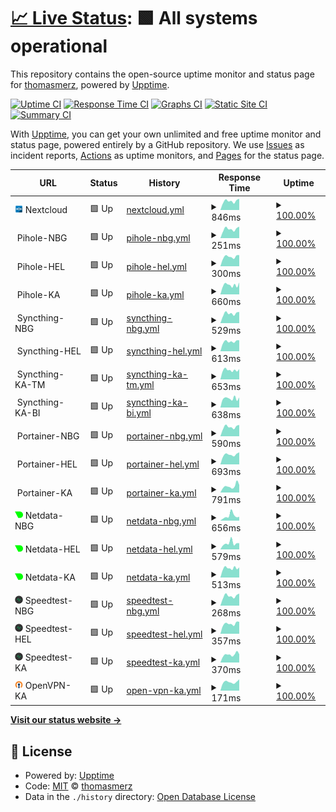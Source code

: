 # [📈 Live Status](https://thomasmerz.github.io/upptime): <!--live status--> **🟩 All systems operational**

This repository contains the open-source uptime monitor and status page for [thomasmerz](https://thomasmerz.github.io/upptime), powered by [Upptime](https://github.com/upptime/upptime).

[![Uptime CI](https://github.com/thomasmerz/upptime/workflows/Uptime%20CI/badge.svg)](https://github.com/thomasmerz/upptime/actions?query=workflow%3A%22Uptime+CI%22)
[![Response Time CI](https://github.com/thomasmerz/upptime/workflows/Response%20Time%20CI/badge.svg)](https://github.com/thomasmerz/upptime/actions?query=workflow%3A%22Response+Time+CI%22)
[![Graphs CI](https://github.com/thomasmerz/upptime/workflows/Graphs%20CI/badge.svg)](https://github.com/thomasmerz/upptime/actions?query=workflow%3A%22Graphs+CI%22)
[![Static Site CI](https://github.com/thomasmerz/upptime/workflows/Static%20Site%20CI/badge.svg)](https://github.com/thomasmerz/upptime/actions?query=workflow%3A%22Static+Site+CI%22)
[![Summary CI](https://github.com/thomasmerz/upptime/workflows/Summary%20CI/badge.svg)](https://github.com/thomasmerz/upptime/actions?query=workflow%3A%22Summary+CI%22)

With [Upptime](https://upptime.js.org), you can get your own unlimited and free uptime monitor and status page, powered entirely by a GitHub repository. We use [Issues](https://github.com/thomasmerz/upptime/issues) as incident reports, [Actions](https://github.com/thomasmerz/upptime/actions) as uptime monitors, and [Pages](https://thomasmerz.github.io/upptime) for the status page.

<!--start: status pages-->
<!-- This summary is generated by Upptime (https://github.com/upptime/upptime) -->
<!-- Do not edit this manually, your changes will be overwritten -->
<!-- prettier-ignore -->
| URL | Status | History | Response Time | Uptime |
| --- | ------ | ------- | ------------- | ------ |
| <img alt="" src="https://raw.githubusercontent.com/thomasmerz/upptime/master/assets/nextcloud_icon.png" height="13"> Nextcloud | 🟩 Up | [nextcloud.yml](https://github.com/thomasmerz/upptime/commits/HEAD/history/nextcloud.yml) | <details><summary><img alt="Response time graph" src="./graphs/nextcloud/response-time-week.png" height="20"> 846ms</summary><br><a href="https://thomasmerz.github.io/upptime/history/nextcloud"><img alt="Response time 1311" src="https://img.shields.io/endpoint?url=https%3A%2F%2Fraw.githubusercontent.com%2Fthomasmerz%2Fupptime%2FHEAD%2Fapi%2Fnextcloud%2Fresponse-time.json"></a><br><a href="https://thomasmerz.github.io/upptime/history/nextcloud"><img alt="24-hour response time 1059" src="https://img.shields.io/endpoint?url=https%3A%2F%2Fraw.githubusercontent.com%2Fthomasmerz%2Fupptime%2FHEAD%2Fapi%2Fnextcloud%2Fresponse-time-day.json"></a><br><a href="https://thomasmerz.github.io/upptime/history/nextcloud"><img alt="7-day response time 846" src="https://img.shields.io/endpoint?url=https%3A%2F%2Fraw.githubusercontent.com%2Fthomasmerz%2Fupptime%2FHEAD%2Fapi%2Fnextcloud%2Fresponse-time-week.json"></a><br><a href="https://thomasmerz.github.io/upptime/history/nextcloud"><img alt="30-day response time 804" src="https://img.shields.io/endpoint?url=https%3A%2F%2Fraw.githubusercontent.com%2Fthomasmerz%2Fupptime%2FHEAD%2Fapi%2Fnextcloud%2Fresponse-time-month.json"></a><br><a href="https://thomasmerz.github.io/upptime/history/nextcloud"><img alt="1-year response time 1385" src="https://img.shields.io/endpoint?url=https%3A%2F%2Fraw.githubusercontent.com%2Fthomasmerz%2Fupptime%2FHEAD%2Fapi%2Fnextcloud%2Fresponse-time-year.json"></a></details> | <details><summary><a href="https://thomasmerz.github.io/upptime/history/nextcloud">100.00%</a></summary><a href="https://thomasmerz.github.io/upptime/history/nextcloud"><img alt="All-time uptime 99.54%" src="https://img.shields.io/endpoint?url=https%3A%2F%2Fraw.githubusercontent.com%2Fthomasmerz%2Fupptime%2FHEAD%2Fapi%2Fnextcloud%2Fuptime.json"></a><br><a href="https://thomasmerz.github.io/upptime/history/nextcloud"><img alt="24-hour uptime 100.00%" src="https://img.shields.io/endpoint?url=https%3A%2F%2Fraw.githubusercontent.com%2Fthomasmerz%2Fupptime%2FHEAD%2Fapi%2Fnextcloud%2Fuptime-day.json"></a><br><a href="https://thomasmerz.github.io/upptime/history/nextcloud"><img alt="7-day uptime 100.00%" src="https://img.shields.io/endpoint?url=https%3A%2F%2Fraw.githubusercontent.com%2Fthomasmerz%2Fupptime%2FHEAD%2Fapi%2Fnextcloud%2Fuptime-week.json"></a><br><a href="https://thomasmerz.github.io/upptime/history/nextcloud"><img alt="30-day uptime 98.91%" src="https://img.shields.io/endpoint?url=https%3A%2F%2Fraw.githubusercontent.com%2Fthomasmerz%2Fupptime%2FHEAD%2Fapi%2Fnextcloud%2Fuptime-month.json"></a><br><a href="https://thomasmerz.github.io/upptime/history/nextcloud"><img alt="1-year uptime 99.18%" src="https://img.shields.io/endpoint?url=https%3A%2F%2Fraw.githubusercontent.com%2Fthomasmerz%2Fupptime%2FHEAD%2Fapi%2Fnextcloud%2Fuptime-year.json"></a></details>
| <img alt="" src="https://pi-hole.net/favicon.ico" height="13"> Pihole-NBG | 🟩 Up | [pihole-nbg.yml](https://github.com/thomasmerz/upptime/commits/HEAD/history/pihole-nbg.yml) | <details><summary><img alt="Response time graph" src="./graphs/pihole-nbg/response-time-week.png" height="20"> 251ms</summary><br><a href="https://thomasmerz.github.io/upptime/history/pihole-nbg"><img alt="Response time 324" src="https://img.shields.io/endpoint?url=https%3A%2F%2Fraw.githubusercontent.com%2Fthomasmerz%2Fupptime%2FHEAD%2Fapi%2Fpihole-nbg%2Fresponse-time.json"></a><br><a href="https://thomasmerz.github.io/upptime/history/pihole-nbg"><img alt="24-hour response time 317" src="https://img.shields.io/endpoint?url=https%3A%2F%2Fraw.githubusercontent.com%2Fthomasmerz%2Fupptime%2FHEAD%2Fapi%2Fpihole-nbg%2Fresponse-time-day.json"></a><br><a href="https://thomasmerz.github.io/upptime/history/pihole-nbg"><img alt="7-day response time 251" src="https://img.shields.io/endpoint?url=https%3A%2F%2Fraw.githubusercontent.com%2Fthomasmerz%2Fupptime%2FHEAD%2Fapi%2Fpihole-nbg%2Fresponse-time-week.json"></a><br><a href="https://thomasmerz.github.io/upptime/history/pihole-nbg"><img alt="30-day response time 242" src="https://img.shields.io/endpoint?url=https%3A%2F%2Fraw.githubusercontent.com%2Fthomasmerz%2Fupptime%2FHEAD%2Fapi%2Fpihole-nbg%2Fresponse-time-month.json"></a><br><a href="https://thomasmerz.github.io/upptime/history/pihole-nbg"><img alt="1-year response time 364" src="https://img.shields.io/endpoint?url=https%3A%2F%2Fraw.githubusercontent.com%2Fthomasmerz%2Fupptime%2FHEAD%2Fapi%2Fpihole-nbg%2Fresponse-time-year.json"></a></details> | <details><summary><a href="https://thomasmerz.github.io/upptime/history/pihole-nbg">100.00%</a></summary><a href="https://thomasmerz.github.io/upptime/history/pihole-nbg"><img alt="All-time uptime 99.71%" src="https://img.shields.io/endpoint?url=https%3A%2F%2Fraw.githubusercontent.com%2Fthomasmerz%2Fupptime%2FHEAD%2Fapi%2Fpihole-nbg%2Fuptime.json"></a><br><a href="https://thomasmerz.github.io/upptime/history/pihole-nbg"><img alt="24-hour uptime 100.00%" src="https://img.shields.io/endpoint?url=https%3A%2F%2Fraw.githubusercontent.com%2Fthomasmerz%2Fupptime%2FHEAD%2Fapi%2Fpihole-nbg%2Fuptime-day.json"></a><br><a href="https://thomasmerz.github.io/upptime/history/pihole-nbg"><img alt="7-day uptime 100.00%" src="https://img.shields.io/endpoint?url=https%3A%2F%2Fraw.githubusercontent.com%2Fthomasmerz%2Fupptime%2FHEAD%2Fapi%2Fpihole-nbg%2Fuptime-week.json"></a><br><a href="https://thomasmerz.github.io/upptime/history/pihole-nbg"><img alt="30-day uptime 100.00%" src="https://img.shields.io/endpoint?url=https%3A%2F%2Fraw.githubusercontent.com%2Fthomasmerz%2Fupptime%2FHEAD%2Fapi%2Fpihole-nbg%2Fuptime-month.json"></a><br><a href="https://thomasmerz.github.io/upptime/history/pihole-nbg"><img alt="1-year uptime 99.50%" src="https://img.shields.io/endpoint?url=https%3A%2F%2Fraw.githubusercontent.com%2Fthomasmerz%2Fupptime%2FHEAD%2Fapi%2Fpihole-nbg%2Fuptime-year.json"></a></details>
| <img alt="" src="https://pi-hole.net/favicon.ico" height="13"> Pihole-HEL | 🟩 Up | [pihole-hel.yml](https://github.com/thomasmerz/upptime/commits/HEAD/history/pihole-hel.yml) | <details><summary><img alt="Response time graph" src="./graphs/pihole-hel/response-time-week.png" height="20"> 300ms</summary><br><a href="https://thomasmerz.github.io/upptime/history/pihole-hel"><img alt="Response time 385" src="https://img.shields.io/endpoint?url=https%3A%2F%2Fraw.githubusercontent.com%2Fthomasmerz%2Fupptime%2FHEAD%2Fapi%2Fpihole-hel%2Fresponse-time.json"></a><br><a href="https://thomasmerz.github.io/upptime/history/pihole-hel"><img alt="24-hour response time 353" src="https://img.shields.io/endpoint?url=https%3A%2F%2Fraw.githubusercontent.com%2Fthomasmerz%2Fupptime%2FHEAD%2Fapi%2Fpihole-hel%2Fresponse-time-day.json"></a><br><a href="https://thomasmerz.github.io/upptime/history/pihole-hel"><img alt="7-day response time 300" src="https://img.shields.io/endpoint?url=https%3A%2F%2Fraw.githubusercontent.com%2Fthomasmerz%2Fupptime%2FHEAD%2Fapi%2Fpihole-hel%2Fresponse-time-week.json"></a><br><a href="https://thomasmerz.github.io/upptime/history/pihole-hel"><img alt="30-day response time 287" src="https://img.shields.io/endpoint?url=https%3A%2F%2Fraw.githubusercontent.com%2Fthomasmerz%2Fupptime%2FHEAD%2Fapi%2Fpihole-hel%2Fresponse-time-month.json"></a><br><a href="https://thomasmerz.github.io/upptime/history/pihole-hel"><img alt="1-year response time 284" src="https://img.shields.io/endpoint?url=https%3A%2F%2Fraw.githubusercontent.com%2Fthomasmerz%2Fupptime%2FHEAD%2Fapi%2Fpihole-hel%2Fresponse-time-year.json"></a></details> | <details><summary><a href="https://thomasmerz.github.io/upptime/history/pihole-hel">100.00%</a></summary><a href="https://thomasmerz.github.io/upptime/history/pihole-hel"><img alt="All-time uptime 99.64%" src="https://img.shields.io/endpoint?url=https%3A%2F%2Fraw.githubusercontent.com%2Fthomasmerz%2Fupptime%2FHEAD%2Fapi%2Fpihole-hel%2Fuptime.json"></a><br><a href="https://thomasmerz.github.io/upptime/history/pihole-hel"><img alt="24-hour uptime 100.00%" src="https://img.shields.io/endpoint?url=https%3A%2F%2Fraw.githubusercontent.com%2Fthomasmerz%2Fupptime%2FHEAD%2Fapi%2Fpihole-hel%2Fuptime-day.json"></a><br><a href="https://thomasmerz.github.io/upptime/history/pihole-hel"><img alt="7-day uptime 100.00%" src="https://img.shields.io/endpoint?url=https%3A%2F%2Fraw.githubusercontent.com%2Fthomasmerz%2Fupptime%2FHEAD%2Fapi%2Fpihole-hel%2Fuptime-week.json"></a><br><a href="https://thomasmerz.github.io/upptime/history/pihole-hel"><img alt="30-day uptime 100.00%" src="https://img.shields.io/endpoint?url=https%3A%2F%2Fraw.githubusercontent.com%2Fthomasmerz%2Fupptime%2FHEAD%2Fapi%2Fpihole-hel%2Fuptime-month.json"></a><br><a href="https://thomasmerz.github.io/upptime/history/pihole-hel"><img alt="1-year uptime 99.54%" src="https://img.shields.io/endpoint?url=https%3A%2F%2Fraw.githubusercontent.com%2Fthomasmerz%2Fupptime%2FHEAD%2Fapi%2Fpihole-hel%2Fuptime-year.json"></a></details>
| <img alt="" src="https://pi-hole.net/favicon.ico" height="13"> Pihole-KA | 🟩 Up | [pihole-ka.yml](https://github.com/thomasmerz/upptime/commits/HEAD/history/pihole-ka.yml) | <details><summary><img alt="Response time graph" src="./graphs/pihole-ka/response-time-week.png" height="20"> 660ms</summary><br><a href="https://thomasmerz.github.io/upptime/history/pihole-ka"><img alt="Response time 2412" src="https://img.shields.io/endpoint?url=https%3A%2F%2Fraw.githubusercontent.com%2Fthomasmerz%2Fupptime%2FHEAD%2Fapi%2Fpihole-ka%2Fresponse-time.json"></a><br><a href="https://thomasmerz.github.io/upptime/history/pihole-ka"><img alt="24-hour response time 668" src="https://img.shields.io/endpoint?url=https%3A%2F%2Fraw.githubusercontent.com%2Fthomasmerz%2Fupptime%2FHEAD%2Fapi%2Fpihole-ka%2Fresponse-time-day.json"></a><br><a href="https://thomasmerz.github.io/upptime/history/pihole-ka"><img alt="7-day response time 660" src="https://img.shields.io/endpoint?url=https%3A%2F%2Fraw.githubusercontent.com%2Fthomasmerz%2Fupptime%2FHEAD%2Fapi%2Fpihole-ka%2Fresponse-time-week.json"></a><br><a href="https://thomasmerz.github.io/upptime/history/pihole-ka"><img alt="30-day response time 752" src="https://img.shields.io/endpoint?url=https%3A%2F%2Fraw.githubusercontent.com%2Fthomasmerz%2Fupptime%2FHEAD%2Fapi%2Fpihole-ka%2Fresponse-time-month.json"></a><br><a href="https://thomasmerz.github.io/upptime/history/pihole-ka"><img alt="1-year response time 2579" src="https://img.shields.io/endpoint?url=https%3A%2F%2Fraw.githubusercontent.com%2Fthomasmerz%2Fupptime%2FHEAD%2Fapi%2Fpihole-ka%2Fresponse-time-year.json"></a></details> | <details><summary><a href="https://thomasmerz.github.io/upptime/history/pihole-ka">100.00%</a></summary><a href="https://thomasmerz.github.io/upptime/history/pihole-ka"><img alt="All-time uptime 99.29%" src="https://img.shields.io/endpoint?url=https%3A%2F%2Fraw.githubusercontent.com%2Fthomasmerz%2Fupptime%2FHEAD%2Fapi%2Fpihole-ka%2Fuptime.json"></a><br><a href="https://thomasmerz.github.io/upptime/history/pihole-ka"><img alt="24-hour uptime 100.00%" src="https://img.shields.io/endpoint?url=https%3A%2F%2Fraw.githubusercontent.com%2Fthomasmerz%2Fupptime%2FHEAD%2Fapi%2Fpihole-ka%2Fuptime-day.json"></a><br><a href="https://thomasmerz.github.io/upptime/history/pihole-ka"><img alt="7-day uptime 100.00%" src="https://img.shields.io/endpoint?url=https%3A%2F%2Fraw.githubusercontent.com%2Fthomasmerz%2Fupptime%2FHEAD%2Fapi%2Fpihole-ka%2Fuptime-week.json"></a><br><a href="https://thomasmerz.github.io/upptime/history/pihole-ka"><img alt="30-day uptime 92.98%" src="https://img.shields.io/endpoint?url=https%3A%2F%2Fraw.githubusercontent.com%2Fthomasmerz%2Fupptime%2FHEAD%2Fapi%2Fpihole-ka%2Fuptime-month.json"></a><br><a href="https://thomasmerz.github.io/upptime/history/pihole-ka"><img alt="1-year uptime 99.12%" src="https://img.shields.io/endpoint?url=https%3A%2F%2Fraw.githubusercontent.com%2Fthomasmerz%2Fupptime%2FHEAD%2Fapi%2Fpihole-ka%2Fuptime-year.json"></a></details>
| <img alt="" src="https://syncthing.net/img/favicons/favicon-32x32.png" height="13"> Syncthing-NBG | 🟩 Up | [syncthing-nbg.yml](https://github.com/thomasmerz/upptime/commits/HEAD/history/syncthing-nbg.yml) | <details><summary><img alt="Response time graph" src="./graphs/syncthing-nbg/response-time-week.png" height="20"> 529ms</summary><br><a href="https://thomasmerz.github.io/upptime/history/syncthing-nbg"><img alt="Response time 511" src="https://img.shields.io/endpoint?url=https%3A%2F%2Fraw.githubusercontent.com%2Fthomasmerz%2Fupptime%2FHEAD%2Fapi%2Fsyncthing-nbg%2Fresponse-time.json"></a><br><a href="https://thomasmerz.github.io/upptime/history/syncthing-nbg"><img alt="24-hour response time 618" src="https://img.shields.io/endpoint?url=https%3A%2F%2Fraw.githubusercontent.com%2Fthomasmerz%2Fupptime%2FHEAD%2Fapi%2Fsyncthing-nbg%2Fresponse-time-day.json"></a><br><a href="https://thomasmerz.github.io/upptime/history/syncthing-nbg"><img alt="7-day response time 529" src="https://img.shields.io/endpoint?url=https%3A%2F%2Fraw.githubusercontent.com%2Fthomasmerz%2Fupptime%2FHEAD%2Fapi%2Fsyncthing-nbg%2Fresponse-time-week.json"></a><br><a href="https://thomasmerz.github.io/upptime/history/syncthing-nbg"><img alt="30-day response time 517" src="https://img.shields.io/endpoint?url=https%3A%2F%2Fraw.githubusercontent.com%2Fthomasmerz%2Fupptime%2FHEAD%2Fapi%2Fsyncthing-nbg%2Fresponse-time-month.json"></a><br><a href="https://thomasmerz.github.io/upptime/history/syncthing-nbg"><img alt="1-year response time 511" src="https://img.shields.io/endpoint?url=https%3A%2F%2Fraw.githubusercontent.com%2Fthomasmerz%2Fupptime%2FHEAD%2Fapi%2Fsyncthing-nbg%2Fresponse-time-year.json"></a></details> | <details><summary><a href="https://thomasmerz.github.io/upptime/history/syncthing-nbg">100.00%</a></summary><a href="https://thomasmerz.github.io/upptime/history/syncthing-nbg"><img alt="All-time uptime 99.79%" src="https://img.shields.io/endpoint?url=https%3A%2F%2Fraw.githubusercontent.com%2Fthomasmerz%2Fupptime%2FHEAD%2Fapi%2Fsyncthing-nbg%2Fuptime.json"></a><br><a href="https://thomasmerz.github.io/upptime/history/syncthing-nbg"><img alt="24-hour uptime 100.00%" src="https://img.shields.io/endpoint?url=https%3A%2F%2Fraw.githubusercontent.com%2Fthomasmerz%2Fupptime%2FHEAD%2Fapi%2Fsyncthing-nbg%2Fuptime-day.json"></a><br><a href="https://thomasmerz.github.io/upptime/history/syncthing-nbg"><img alt="7-day uptime 100.00%" src="https://img.shields.io/endpoint?url=https%3A%2F%2Fraw.githubusercontent.com%2Fthomasmerz%2Fupptime%2FHEAD%2Fapi%2Fsyncthing-nbg%2Fuptime-week.json"></a><br><a href="https://thomasmerz.github.io/upptime/history/syncthing-nbg"><img alt="30-day uptime 100.00%" src="https://img.shields.io/endpoint?url=https%3A%2F%2Fraw.githubusercontent.com%2Fthomasmerz%2Fupptime%2FHEAD%2Fapi%2Fsyncthing-nbg%2Fuptime-month.json"></a><br><a href="https://thomasmerz.github.io/upptime/history/syncthing-nbg"><img alt="1-year uptime 99.89%" src="https://img.shields.io/endpoint?url=https%3A%2F%2Fraw.githubusercontent.com%2Fthomasmerz%2Fupptime%2FHEAD%2Fapi%2Fsyncthing-nbg%2Fuptime-year.json"></a></details>
| <img alt="" src="https://syncthing.net/img/favicons/favicon-32x32.png" height="13"> Syncthing-HEL | 🟩 Up | [syncthing-hel.yml](https://github.com/thomasmerz/upptime/commits/HEAD/history/syncthing-hel.yml) | <details><summary><img alt="Response time graph" src="./graphs/syncthing-hel/response-time-week.png" height="20"> 613ms</summary><br><a href="https://thomasmerz.github.io/upptime/history/syncthing-hel"><img alt="Response time 578" src="https://img.shields.io/endpoint?url=https%3A%2F%2Fraw.githubusercontent.com%2Fthomasmerz%2Fupptime%2FHEAD%2Fapi%2Fsyncthing-hel%2Fresponse-time.json"></a><br><a href="https://thomasmerz.github.io/upptime/history/syncthing-hel"><img alt="24-hour response time 693" src="https://img.shields.io/endpoint?url=https%3A%2F%2Fraw.githubusercontent.com%2Fthomasmerz%2Fupptime%2FHEAD%2Fapi%2Fsyncthing-hel%2Fresponse-time-day.json"></a><br><a href="https://thomasmerz.github.io/upptime/history/syncthing-hel"><img alt="7-day response time 613" src="https://img.shields.io/endpoint?url=https%3A%2F%2Fraw.githubusercontent.com%2Fthomasmerz%2Fupptime%2FHEAD%2Fapi%2Fsyncthing-hel%2Fresponse-time-week.json"></a><br><a href="https://thomasmerz.github.io/upptime/history/syncthing-hel"><img alt="30-day response time 592" src="https://img.shields.io/endpoint?url=https%3A%2F%2Fraw.githubusercontent.com%2Fthomasmerz%2Fupptime%2FHEAD%2Fapi%2Fsyncthing-hel%2Fresponse-time-month.json"></a><br><a href="https://thomasmerz.github.io/upptime/history/syncthing-hel"><img alt="1-year response time 578" src="https://img.shields.io/endpoint?url=https%3A%2F%2Fraw.githubusercontent.com%2Fthomasmerz%2Fupptime%2FHEAD%2Fapi%2Fsyncthing-hel%2Fresponse-time-year.json"></a></details> | <details><summary><a href="https://thomasmerz.github.io/upptime/history/syncthing-hel">100.00%</a></summary><a href="https://thomasmerz.github.io/upptime/history/syncthing-hel"><img alt="All-time uptime 99.97%" src="https://img.shields.io/endpoint?url=https%3A%2F%2Fraw.githubusercontent.com%2Fthomasmerz%2Fupptime%2FHEAD%2Fapi%2Fsyncthing-hel%2Fuptime.json"></a><br><a href="https://thomasmerz.github.io/upptime/history/syncthing-hel"><img alt="24-hour uptime 100.00%" src="https://img.shields.io/endpoint?url=https%3A%2F%2Fraw.githubusercontent.com%2Fthomasmerz%2Fupptime%2FHEAD%2Fapi%2Fsyncthing-hel%2Fuptime-day.json"></a><br><a href="https://thomasmerz.github.io/upptime/history/syncthing-hel"><img alt="7-day uptime 100.00%" src="https://img.shields.io/endpoint?url=https%3A%2F%2Fraw.githubusercontent.com%2Fthomasmerz%2Fupptime%2FHEAD%2Fapi%2Fsyncthing-hel%2Fuptime-week.json"></a><br><a href="https://thomasmerz.github.io/upptime/history/syncthing-hel"><img alt="30-day uptime 100.00%" src="https://img.shields.io/endpoint?url=https%3A%2F%2Fraw.githubusercontent.com%2Fthomasmerz%2Fupptime%2FHEAD%2Fapi%2Fsyncthing-hel%2Fuptime-month.json"></a><br><a href="https://thomasmerz.github.io/upptime/history/syncthing-hel"><img alt="1-year uptime 100.00%" src="https://img.shields.io/endpoint?url=https%3A%2F%2Fraw.githubusercontent.com%2Fthomasmerz%2Fupptime%2FHEAD%2Fapi%2Fsyncthing-hel%2Fuptime-year.json"></a></details>
| <img alt="" src="https://syncthing.net/img/favicons/favicon-32x32.png" height="13"> Syncthing-KA-TM | 🟩 Up | [syncthing-ka-tm.yml](https://github.com/thomasmerz/upptime/commits/HEAD/history/syncthing-ka-tm.yml) | <details><summary><img alt="Response time graph" src="./graphs/syncthing-ka-tm/response-time-week.png" height="20"> 653ms</summary><br><a href="https://thomasmerz.github.io/upptime/history/syncthing-ka-tm"><img alt="Response time 645" src="https://img.shields.io/endpoint?url=https%3A%2F%2Fraw.githubusercontent.com%2Fthomasmerz%2Fupptime%2FHEAD%2Fapi%2Fsyncthing-ka-tm%2Fresponse-time.json"></a><br><a href="https://thomasmerz.github.io/upptime/history/syncthing-ka-tm"><img alt="24-hour response time 641" src="https://img.shields.io/endpoint?url=https%3A%2F%2Fraw.githubusercontent.com%2Fthomasmerz%2Fupptime%2FHEAD%2Fapi%2Fsyncthing-ka-tm%2Fresponse-time-day.json"></a><br><a href="https://thomasmerz.github.io/upptime/history/syncthing-ka-tm"><img alt="7-day response time 653" src="https://img.shields.io/endpoint?url=https%3A%2F%2Fraw.githubusercontent.com%2Fthomasmerz%2Fupptime%2FHEAD%2Fapi%2Fsyncthing-ka-tm%2Fresponse-time-week.json"></a><br><a href="https://thomasmerz.github.io/upptime/history/syncthing-ka-tm"><img alt="30-day response time 681" src="https://img.shields.io/endpoint?url=https%3A%2F%2Fraw.githubusercontent.com%2Fthomasmerz%2Fupptime%2FHEAD%2Fapi%2Fsyncthing-ka-tm%2Fresponse-time-month.json"></a><br><a href="https://thomasmerz.github.io/upptime/history/syncthing-ka-tm"><img alt="1-year response time 675" src="https://img.shields.io/endpoint?url=https%3A%2F%2Fraw.githubusercontent.com%2Fthomasmerz%2Fupptime%2FHEAD%2Fapi%2Fsyncthing-ka-tm%2Fresponse-time-year.json"></a></details> | <details><summary><a href="https://thomasmerz.github.io/upptime/history/syncthing-ka-tm">100.00%</a></summary><a href="https://thomasmerz.github.io/upptime/history/syncthing-ka-tm"><img alt="All-time uptime 99.46%" src="https://img.shields.io/endpoint?url=https%3A%2F%2Fraw.githubusercontent.com%2Fthomasmerz%2Fupptime%2FHEAD%2Fapi%2Fsyncthing-ka-tm%2Fuptime.json"></a><br><a href="https://thomasmerz.github.io/upptime/history/syncthing-ka-tm"><img alt="24-hour uptime 100.00%" src="https://img.shields.io/endpoint?url=https%3A%2F%2Fraw.githubusercontent.com%2Fthomasmerz%2Fupptime%2FHEAD%2Fapi%2Fsyncthing-ka-tm%2Fuptime-day.json"></a><br><a href="https://thomasmerz.github.io/upptime/history/syncthing-ka-tm"><img alt="7-day uptime 100.00%" src="https://img.shields.io/endpoint?url=https%3A%2F%2Fraw.githubusercontent.com%2Fthomasmerz%2Fupptime%2FHEAD%2Fapi%2Fsyncthing-ka-tm%2Fuptime-week.json"></a><br><a href="https://thomasmerz.github.io/upptime/history/syncthing-ka-tm"><img alt="30-day uptime 92.92%" src="https://img.shields.io/endpoint?url=https%3A%2F%2Fraw.githubusercontent.com%2Fthomasmerz%2Fupptime%2FHEAD%2Fapi%2Fsyncthing-ka-tm%2Fuptime-month.json"></a><br><a href="https://thomasmerz.github.io/upptime/history/syncthing-ka-tm"><img alt="1-year uptime 99.20%" src="https://img.shields.io/endpoint?url=https%3A%2F%2Fraw.githubusercontent.com%2Fthomasmerz%2Fupptime%2FHEAD%2Fapi%2Fsyncthing-ka-tm%2Fuptime-year.json"></a></details>
| <img alt="" src="https://syncthing.net/img/favicons/favicon-32x32.png" height="13"> Syncthing-KA-BI | 🟩 Up | [syncthing-ka-bi.yml](https://github.com/thomasmerz/upptime/commits/HEAD/history/syncthing-ka-bi.yml) | <details><summary><img alt="Response time graph" src="./graphs/syncthing-ka-bi/response-time-week.png" height="20"> 638ms</summary><br><a href="https://thomasmerz.github.io/upptime/history/syncthing-ka-bi"><img alt="Response time 695" src="https://img.shields.io/endpoint?url=https%3A%2F%2Fraw.githubusercontent.com%2Fthomasmerz%2Fupptime%2FHEAD%2Fapi%2Fsyncthing-ka-bi%2Fresponse-time.json"></a><br><a href="https://thomasmerz.github.io/upptime/history/syncthing-ka-bi"><img alt="24-hour response time 592" src="https://img.shields.io/endpoint?url=https%3A%2F%2Fraw.githubusercontent.com%2Fthomasmerz%2Fupptime%2FHEAD%2Fapi%2Fsyncthing-ka-bi%2Fresponse-time-day.json"></a><br><a href="https://thomasmerz.github.io/upptime/history/syncthing-ka-bi"><img alt="7-day response time 638" src="https://img.shields.io/endpoint?url=https%3A%2F%2Fraw.githubusercontent.com%2Fthomasmerz%2Fupptime%2FHEAD%2Fapi%2Fsyncthing-ka-bi%2Fresponse-time-week.json"></a><br><a href="https://thomasmerz.github.io/upptime/history/syncthing-ka-bi"><img alt="30-day response time 671" src="https://img.shields.io/endpoint?url=https%3A%2F%2Fraw.githubusercontent.com%2Fthomasmerz%2Fupptime%2FHEAD%2Fapi%2Fsyncthing-ka-bi%2Fresponse-time-month.json"></a><br><a href="https://thomasmerz.github.io/upptime/history/syncthing-ka-bi"><img alt="1-year response time 724" src="https://img.shields.io/endpoint?url=https%3A%2F%2Fraw.githubusercontent.com%2Fthomasmerz%2Fupptime%2FHEAD%2Fapi%2Fsyncthing-ka-bi%2Fresponse-time-year.json"></a></details> | <details><summary><a href="https://thomasmerz.github.io/upptime/history/syncthing-ka-bi">100.00%</a></summary><a href="https://thomasmerz.github.io/upptime/history/syncthing-ka-bi"><img alt="All-time uptime 99.47%" src="https://img.shields.io/endpoint?url=https%3A%2F%2Fraw.githubusercontent.com%2Fthomasmerz%2Fupptime%2FHEAD%2Fapi%2Fsyncthing-ka-bi%2Fuptime.json"></a><br><a href="https://thomasmerz.github.io/upptime/history/syncthing-ka-bi"><img alt="24-hour uptime 100.00%" src="https://img.shields.io/endpoint?url=https%3A%2F%2Fraw.githubusercontent.com%2Fthomasmerz%2Fupptime%2FHEAD%2Fapi%2Fsyncthing-ka-bi%2Fuptime-day.json"></a><br><a href="https://thomasmerz.github.io/upptime/history/syncthing-ka-bi"><img alt="7-day uptime 100.00%" src="https://img.shields.io/endpoint?url=https%3A%2F%2Fraw.githubusercontent.com%2Fthomasmerz%2Fupptime%2FHEAD%2Fapi%2Fsyncthing-ka-bi%2Fuptime-week.json"></a><br><a href="https://thomasmerz.github.io/upptime/history/syncthing-ka-bi"><img alt="30-day uptime 92.99%" src="https://img.shields.io/endpoint?url=https%3A%2F%2Fraw.githubusercontent.com%2Fthomasmerz%2Fupptime%2FHEAD%2Fapi%2Fsyncthing-ka-bi%2Fuptime-month.json"></a><br><a href="https://thomasmerz.github.io/upptime/history/syncthing-ka-bi"><img alt="1-year uptime 99.20%" src="https://img.shields.io/endpoint?url=https%3A%2F%2Fraw.githubusercontent.com%2Fthomasmerz%2Fupptime%2FHEAD%2Fapi%2Fsyncthing-ka-bi%2Fuptime-year.json"></a></details>
| <img alt="" src="https://www.portainer.io/favicon.ico" height="13"> Portainer-NBG | 🟩 Up | [portainer-nbg.yml](https://github.com/thomasmerz/upptime/commits/HEAD/history/portainer-nbg.yml) | <details><summary><img alt="Response time graph" src="./graphs/portainer-nbg/response-time-week.png" height="20"> 590ms</summary><br><a href="https://thomasmerz.github.io/upptime/history/portainer-nbg"><img alt="Response time 450" src="https://img.shields.io/endpoint?url=https%3A%2F%2Fraw.githubusercontent.com%2Fthomasmerz%2Fupptime%2FHEAD%2Fapi%2Fportainer-nbg%2Fresponse-time.json"></a><br><a href="https://thomasmerz.github.io/upptime/history/portainer-nbg"><img alt="24-hour response time 715" src="https://img.shields.io/endpoint?url=https%3A%2F%2Fraw.githubusercontent.com%2Fthomasmerz%2Fupptime%2FHEAD%2Fapi%2Fportainer-nbg%2Fresponse-time-day.json"></a><br><a href="https://thomasmerz.github.io/upptime/history/portainer-nbg"><img alt="7-day response time 590" src="https://img.shields.io/endpoint?url=https%3A%2F%2Fraw.githubusercontent.com%2Fthomasmerz%2Fupptime%2FHEAD%2Fapi%2Fportainer-nbg%2Fresponse-time-week.json"></a><br><a href="https://thomasmerz.github.io/upptime/history/portainer-nbg"><img alt="30-day response time 605" src="https://img.shields.io/endpoint?url=https%3A%2F%2Fraw.githubusercontent.com%2Fthomasmerz%2Fupptime%2FHEAD%2Fapi%2Fportainer-nbg%2Fresponse-time-month.json"></a><br><a href="https://thomasmerz.github.io/upptime/history/portainer-nbg"><img alt="1-year response time 455" src="https://img.shields.io/endpoint?url=https%3A%2F%2Fraw.githubusercontent.com%2Fthomasmerz%2Fupptime%2FHEAD%2Fapi%2Fportainer-nbg%2Fresponse-time-year.json"></a></details> | <details><summary><a href="https://thomasmerz.github.io/upptime/history/portainer-nbg">100.00%</a></summary><a href="https://thomasmerz.github.io/upptime/history/portainer-nbg"><img alt="All-time uptime 99.71%" src="https://img.shields.io/endpoint?url=https%3A%2F%2Fraw.githubusercontent.com%2Fthomasmerz%2Fupptime%2FHEAD%2Fapi%2Fportainer-nbg%2Fuptime.json"></a><br><a href="https://thomasmerz.github.io/upptime/history/portainer-nbg"><img alt="24-hour uptime 100.00%" src="https://img.shields.io/endpoint?url=https%3A%2F%2Fraw.githubusercontent.com%2Fthomasmerz%2Fupptime%2FHEAD%2Fapi%2Fportainer-nbg%2Fuptime-day.json"></a><br><a href="https://thomasmerz.github.io/upptime/history/portainer-nbg"><img alt="7-day uptime 100.00%" src="https://img.shields.io/endpoint?url=https%3A%2F%2Fraw.githubusercontent.com%2Fthomasmerz%2Fupptime%2FHEAD%2Fapi%2Fportainer-nbg%2Fuptime-week.json"></a><br><a href="https://thomasmerz.github.io/upptime/history/portainer-nbg"><img alt="30-day uptime 100.00%" src="https://img.shields.io/endpoint?url=https%3A%2F%2Fraw.githubusercontent.com%2Fthomasmerz%2Fupptime%2FHEAD%2Fapi%2Fportainer-nbg%2Fuptime-month.json"></a><br><a href="https://thomasmerz.github.io/upptime/history/portainer-nbg"><img alt="1-year uptime 99.96%" src="https://img.shields.io/endpoint?url=https%3A%2F%2Fraw.githubusercontent.com%2Fthomasmerz%2Fupptime%2FHEAD%2Fapi%2Fportainer-nbg%2Fuptime-year.json"></a></details>
| <img alt="" src="https://www.portainer.io/favicon.ico" height="13"> Portainer-HEL | 🟩 Up | [portainer-hel.yml](https://github.com/thomasmerz/upptime/commits/HEAD/history/portainer-hel.yml) | <details><summary><img alt="Response time graph" src="./graphs/portainer-hel/response-time-week.png" height="20"> 693ms</summary><br><a href="https://thomasmerz.github.io/upptime/history/portainer-hel"><img alt="Response time 609" src="https://img.shields.io/endpoint?url=https%3A%2F%2Fraw.githubusercontent.com%2Fthomasmerz%2Fupptime%2FHEAD%2Fapi%2Fportainer-hel%2Fresponse-time.json"></a><br><a href="https://thomasmerz.github.io/upptime/history/portainer-hel"><img alt="24-hour response time 861" src="https://img.shields.io/endpoint?url=https%3A%2F%2Fraw.githubusercontent.com%2Fthomasmerz%2Fupptime%2FHEAD%2Fapi%2Fportainer-hel%2Fresponse-time-day.json"></a><br><a href="https://thomasmerz.github.io/upptime/history/portainer-hel"><img alt="7-day response time 693" src="https://img.shields.io/endpoint?url=https%3A%2F%2Fraw.githubusercontent.com%2Fthomasmerz%2Fupptime%2FHEAD%2Fapi%2Fportainer-hel%2Fresponse-time-week.json"></a><br><a href="https://thomasmerz.github.io/upptime/history/portainer-hel"><img alt="30-day response time 662" src="https://img.shields.io/endpoint?url=https%3A%2F%2Fraw.githubusercontent.com%2Fthomasmerz%2Fupptime%2FHEAD%2Fapi%2Fportainer-hel%2Fresponse-time-month.json"></a><br><a href="https://thomasmerz.github.io/upptime/history/portainer-hel"><img alt="1-year response time 623" src="https://img.shields.io/endpoint?url=https%3A%2F%2Fraw.githubusercontent.com%2Fthomasmerz%2Fupptime%2FHEAD%2Fapi%2Fportainer-hel%2Fresponse-time-year.json"></a></details> | <details><summary><a href="https://thomasmerz.github.io/upptime/history/portainer-hel">100.00%</a></summary><a href="https://thomasmerz.github.io/upptime/history/portainer-hel"><img alt="All-time uptime 99.73%" src="https://img.shields.io/endpoint?url=https%3A%2F%2Fraw.githubusercontent.com%2Fthomasmerz%2Fupptime%2FHEAD%2Fapi%2Fportainer-hel%2Fuptime.json"></a><br><a href="https://thomasmerz.github.io/upptime/history/portainer-hel"><img alt="24-hour uptime 100.00%" src="https://img.shields.io/endpoint?url=https%3A%2F%2Fraw.githubusercontent.com%2Fthomasmerz%2Fupptime%2FHEAD%2Fapi%2Fportainer-hel%2Fuptime-day.json"></a><br><a href="https://thomasmerz.github.io/upptime/history/portainer-hel"><img alt="7-day uptime 100.00%" src="https://img.shields.io/endpoint?url=https%3A%2F%2Fraw.githubusercontent.com%2Fthomasmerz%2Fupptime%2FHEAD%2Fapi%2Fportainer-hel%2Fuptime-week.json"></a><br><a href="https://thomasmerz.github.io/upptime/history/portainer-hel"><img alt="30-day uptime 100.00%" src="https://img.shields.io/endpoint?url=https%3A%2F%2Fraw.githubusercontent.com%2Fthomasmerz%2Fupptime%2FHEAD%2Fapi%2Fportainer-hel%2Fuptime-month.json"></a><br><a href="https://thomasmerz.github.io/upptime/history/portainer-hel"><img alt="1-year uptime 99.99%" src="https://img.shields.io/endpoint?url=https%3A%2F%2Fraw.githubusercontent.com%2Fthomasmerz%2Fupptime%2FHEAD%2Fapi%2Fportainer-hel%2Fuptime-year.json"></a></details>
| <img alt="" src="https://www.portainer.io/favicon.ico" height="13"> Portainer-KA | 🟩 Up | [portainer-ka.yml](https://github.com/thomasmerz/upptime/commits/HEAD/history/portainer-ka.yml) | <details><summary><img alt="Response time graph" src="./graphs/portainer-ka/response-time-week.png" height="20"> 791ms</summary><br><a href="https://thomasmerz.github.io/upptime/history/portainer-ka"><img alt="Response time 584" src="https://img.shields.io/endpoint?url=https%3A%2F%2Fraw.githubusercontent.com%2Fthomasmerz%2Fupptime%2FHEAD%2Fapi%2Fportainer-ka%2Fresponse-time.json"></a><br><a href="https://thomasmerz.github.io/upptime/history/portainer-ka"><img alt="24-hour response time 1227" src="https://img.shields.io/endpoint?url=https%3A%2F%2Fraw.githubusercontent.com%2Fthomasmerz%2Fupptime%2FHEAD%2Fapi%2Fportainer-ka%2Fresponse-time-day.json"></a><br><a href="https://thomasmerz.github.io/upptime/history/portainer-ka"><img alt="7-day response time 791" src="https://img.shields.io/endpoint?url=https%3A%2F%2Fraw.githubusercontent.com%2Fthomasmerz%2Fupptime%2FHEAD%2Fapi%2Fportainer-ka%2Fresponse-time-week.json"></a><br><a href="https://thomasmerz.github.io/upptime/history/portainer-ka"><img alt="30-day response time 721" src="https://img.shields.io/endpoint?url=https%3A%2F%2Fraw.githubusercontent.com%2Fthomasmerz%2Fupptime%2FHEAD%2Fapi%2Fportainer-ka%2Fresponse-time-month.json"></a><br><a href="https://thomasmerz.github.io/upptime/history/portainer-ka"><img alt="1-year response time 604" src="https://img.shields.io/endpoint?url=https%3A%2F%2Fraw.githubusercontent.com%2Fthomasmerz%2Fupptime%2FHEAD%2Fapi%2Fportainer-ka%2Fresponse-time-year.json"></a></details> | <details><summary><a href="https://thomasmerz.github.io/upptime/history/portainer-ka">100.00%</a></summary><a href="https://thomasmerz.github.io/upptime/history/portainer-ka"><img alt="All-time uptime 99.26%" src="https://img.shields.io/endpoint?url=https%3A%2F%2Fraw.githubusercontent.com%2Fthomasmerz%2Fupptime%2FHEAD%2Fapi%2Fportainer-ka%2Fuptime.json"></a><br><a href="https://thomasmerz.github.io/upptime/history/portainer-ka"><img alt="24-hour uptime 100.00%" src="https://img.shields.io/endpoint?url=https%3A%2F%2Fraw.githubusercontent.com%2Fthomasmerz%2Fupptime%2FHEAD%2Fapi%2Fportainer-ka%2Fuptime-day.json"></a><br><a href="https://thomasmerz.github.io/upptime/history/portainer-ka"><img alt="7-day uptime 100.00%" src="https://img.shields.io/endpoint?url=https%3A%2F%2Fraw.githubusercontent.com%2Fthomasmerz%2Fupptime%2FHEAD%2Fapi%2Fportainer-ka%2Fuptime-week.json"></a><br><a href="https://thomasmerz.github.io/upptime/history/portainer-ka"><img alt="30-day uptime 92.99%" src="https://img.shields.io/endpoint?url=https%3A%2F%2Fraw.githubusercontent.com%2Fthomasmerz%2Fupptime%2FHEAD%2Fapi%2Fportainer-ka%2Fuptime-month.json"></a><br><a href="https://thomasmerz.github.io/upptime/history/portainer-ka"><img alt="1-year uptime 99.21%" src="https://img.shields.io/endpoint?url=https%3A%2F%2Fraw.githubusercontent.com%2Fthomasmerz%2Fupptime%2FHEAD%2Fapi%2Fportainer-ka%2Fuptime-year.json"></a></details>
| <img alt="" src="https://raw.githubusercontent.com/thomasmerz/upptime/master/assets/netdata.png" height="13"> Netdata-NBG | 🟩 Up | [netdata-nbg.yml](https://github.com/thomasmerz/upptime/commits/HEAD/history/netdata-nbg.yml) | <details><summary><img alt="Response time graph" src="./graphs/netdata-nbg/response-time-week.png" height="20"> 656ms</summary><br><a href="https://thomasmerz.github.io/upptime/history/netdata-nbg"><img alt="Response time 400" src="https://img.shields.io/endpoint?url=https%3A%2F%2Fraw.githubusercontent.com%2Fthomasmerz%2Fupptime%2FHEAD%2Fapi%2Fnetdata-nbg%2Fresponse-time.json"></a><br><a href="https://thomasmerz.github.io/upptime/history/netdata-nbg"><img alt="24-hour response time 531" src="https://img.shields.io/endpoint?url=https%3A%2F%2Fraw.githubusercontent.com%2Fthomasmerz%2Fupptime%2FHEAD%2Fapi%2Fnetdata-nbg%2Fresponse-time-day.json"></a><br><a href="https://thomasmerz.github.io/upptime/history/netdata-nbg"><img alt="7-day response time 656" src="https://img.shields.io/endpoint?url=https%3A%2F%2Fraw.githubusercontent.com%2Fthomasmerz%2Fupptime%2FHEAD%2Fapi%2Fnetdata-nbg%2Fresponse-time-week.json"></a><br><a href="https://thomasmerz.github.io/upptime/history/netdata-nbg"><img alt="30-day response time 481" src="https://img.shields.io/endpoint?url=https%3A%2F%2Fraw.githubusercontent.com%2Fthomasmerz%2Fupptime%2FHEAD%2Fapi%2Fnetdata-nbg%2Fresponse-time-month.json"></a><br><a href="https://thomasmerz.github.io/upptime/history/netdata-nbg"><img alt="1-year response time 401" src="https://img.shields.io/endpoint?url=https%3A%2F%2Fraw.githubusercontent.com%2Fthomasmerz%2Fupptime%2FHEAD%2Fapi%2Fnetdata-nbg%2Fresponse-time-year.json"></a></details> | <details><summary><a href="https://thomasmerz.github.io/upptime/history/netdata-nbg">100.00%</a></summary><a href="https://thomasmerz.github.io/upptime/history/netdata-nbg"><img alt="All-time uptime 99.97%" src="https://img.shields.io/endpoint?url=https%3A%2F%2Fraw.githubusercontent.com%2Fthomasmerz%2Fupptime%2FHEAD%2Fapi%2Fnetdata-nbg%2Fuptime.json"></a><br><a href="https://thomasmerz.github.io/upptime/history/netdata-nbg"><img alt="24-hour uptime 100.00%" src="https://img.shields.io/endpoint?url=https%3A%2F%2Fraw.githubusercontent.com%2Fthomasmerz%2Fupptime%2FHEAD%2Fapi%2Fnetdata-nbg%2Fuptime-day.json"></a><br><a href="https://thomasmerz.github.io/upptime/history/netdata-nbg"><img alt="7-day uptime 100.00%" src="https://img.shields.io/endpoint?url=https%3A%2F%2Fraw.githubusercontent.com%2Fthomasmerz%2Fupptime%2FHEAD%2Fapi%2Fnetdata-nbg%2Fuptime-week.json"></a><br><a href="https://thomasmerz.github.io/upptime/history/netdata-nbg"><img alt="30-day uptime 100.00%" src="https://img.shields.io/endpoint?url=https%3A%2F%2Fraw.githubusercontent.com%2Fthomasmerz%2Fupptime%2FHEAD%2Fapi%2Fnetdata-nbg%2Fuptime-month.json"></a><br><a href="https://thomasmerz.github.io/upptime/history/netdata-nbg"><img alt="1-year uptime 99.97%" src="https://img.shields.io/endpoint?url=https%3A%2F%2Fraw.githubusercontent.com%2Fthomasmerz%2Fupptime%2FHEAD%2Fapi%2Fnetdata-nbg%2Fuptime-year.json"></a></details>
| <img alt="" src="https://raw.githubusercontent.com/thomasmerz/upptime/master/assets/netdata.png" height="13"> Netdata-HEL | 🟩 Up | [netdata-hel.yml](https://github.com/thomasmerz/upptime/commits/HEAD/history/netdata-hel.yml) | <details><summary><img alt="Response time graph" src="./graphs/netdata-hel/response-time-week.png" height="20"> 579ms</summary><br><a href="https://thomasmerz.github.io/upptime/history/netdata-hel"><img alt="Response time 445" src="https://img.shields.io/endpoint?url=https%3A%2F%2Fraw.githubusercontent.com%2Fthomasmerz%2Fupptime%2FHEAD%2Fapi%2Fnetdata-hel%2Fresponse-time.json"></a><br><a href="https://thomasmerz.github.io/upptime/history/netdata-hel"><img alt="24-hour response time 580" src="https://img.shields.io/endpoint?url=https%3A%2F%2Fraw.githubusercontent.com%2Fthomasmerz%2Fupptime%2FHEAD%2Fapi%2Fnetdata-hel%2Fresponse-time-day.json"></a><br><a href="https://thomasmerz.github.io/upptime/history/netdata-hel"><img alt="7-day response time 579" src="https://img.shields.io/endpoint?url=https%3A%2F%2Fraw.githubusercontent.com%2Fthomasmerz%2Fupptime%2FHEAD%2Fapi%2Fnetdata-hel%2Fresponse-time-week.json"></a><br><a href="https://thomasmerz.github.io/upptime/history/netdata-hel"><img alt="30-day response time 502" src="https://img.shields.io/endpoint?url=https%3A%2F%2Fraw.githubusercontent.com%2Fthomasmerz%2Fupptime%2FHEAD%2Fapi%2Fnetdata-hel%2Fresponse-time-month.json"></a><br><a href="https://thomasmerz.github.io/upptime/history/netdata-hel"><img alt="1-year response time 446" src="https://img.shields.io/endpoint?url=https%3A%2F%2Fraw.githubusercontent.com%2Fthomasmerz%2Fupptime%2FHEAD%2Fapi%2Fnetdata-hel%2Fresponse-time-year.json"></a></details> | <details><summary><a href="https://thomasmerz.github.io/upptime/history/netdata-hel">100.00%</a></summary><a href="https://thomasmerz.github.io/upptime/history/netdata-hel"><img alt="All-time uptime 99.99%" src="https://img.shields.io/endpoint?url=https%3A%2F%2Fraw.githubusercontent.com%2Fthomasmerz%2Fupptime%2FHEAD%2Fapi%2Fnetdata-hel%2Fuptime.json"></a><br><a href="https://thomasmerz.github.io/upptime/history/netdata-hel"><img alt="24-hour uptime 100.00%" src="https://img.shields.io/endpoint?url=https%3A%2F%2Fraw.githubusercontent.com%2Fthomasmerz%2Fupptime%2FHEAD%2Fapi%2Fnetdata-hel%2Fuptime-day.json"></a><br><a href="https://thomasmerz.github.io/upptime/history/netdata-hel"><img alt="7-day uptime 100.00%" src="https://img.shields.io/endpoint?url=https%3A%2F%2Fraw.githubusercontent.com%2Fthomasmerz%2Fupptime%2FHEAD%2Fapi%2Fnetdata-hel%2Fuptime-week.json"></a><br><a href="https://thomasmerz.github.io/upptime/history/netdata-hel"><img alt="30-day uptime 100.00%" src="https://img.shields.io/endpoint?url=https%3A%2F%2Fraw.githubusercontent.com%2Fthomasmerz%2Fupptime%2FHEAD%2Fapi%2Fnetdata-hel%2Fuptime-month.json"></a><br><a href="https://thomasmerz.github.io/upptime/history/netdata-hel"><img alt="1-year uptime 99.99%" src="https://img.shields.io/endpoint?url=https%3A%2F%2Fraw.githubusercontent.com%2Fthomasmerz%2Fupptime%2FHEAD%2Fapi%2Fnetdata-hel%2Fuptime-year.json"></a></details>
| <img alt="" src="https://raw.githubusercontent.com/thomasmerz/upptime/master/assets/netdata.png" height="13"> Netdata-KA | 🟩 Up | [netdata-ka.yml](https://github.com/thomasmerz/upptime/commits/HEAD/history/netdata-ka.yml) | <details><summary><img alt="Response time graph" src="./graphs/netdata-ka/response-time-week.png" height="20"> 513ms</summary><br><a href="https://thomasmerz.github.io/upptime/history/netdata-ka"><img alt="Response time 489" src="https://img.shields.io/endpoint?url=https%3A%2F%2Fraw.githubusercontent.com%2Fthomasmerz%2Fupptime%2FHEAD%2Fapi%2Fnetdata-ka%2Fresponse-time.json"></a><br><a href="https://thomasmerz.github.io/upptime/history/netdata-ka"><img alt="24-hour response time 505" src="https://img.shields.io/endpoint?url=https%3A%2F%2Fraw.githubusercontent.com%2Fthomasmerz%2Fupptime%2FHEAD%2Fapi%2Fnetdata-ka%2Fresponse-time-day.json"></a><br><a href="https://thomasmerz.github.io/upptime/history/netdata-ka"><img alt="7-day response time 513" src="https://img.shields.io/endpoint?url=https%3A%2F%2Fraw.githubusercontent.com%2Fthomasmerz%2Fupptime%2FHEAD%2Fapi%2Fnetdata-ka%2Fresponse-time-week.json"></a><br><a href="https://thomasmerz.github.io/upptime/history/netdata-ka"><img alt="30-day response time 612" src="https://img.shields.io/endpoint?url=https%3A%2F%2Fraw.githubusercontent.com%2Fthomasmerz%2Fupptime%2FHEAD%2Fapi%2Fnetdata-ka%2Fresponse-time-month.json"></a><br><a href="https://thomasmerz.github.io/upptime/history/netdata-ka"><img alt="1-year response time 490" src="https://img.shields.io/endpoint?url=https%3A%2F%2Fraw.githubusercontent.com%2Fthomasmerz%2Fupptime%2FHEAD%2Fapi%2Fnetdata-ka%2Fresponse-time-year.json"></a></details> | <details><summary><a href="https://thomasmerz.github.io/upptime/history/netdata-ka">100.00%</a></summary><a href="https://thomasmerz.github.io/upptime/history/netdata-ka"><img alt="All-time uptime 99.24%" src="https://img.shields.io/endpoint?url=https%3A%2F%2Fraw.githubusercontent.com%2Fthomasmerz%2Fupptime%2FHEAD%2Fapi%2Fnetdata-ka%2Fuptime.json"></a><br><a href="https://thomasmerz.github.io/upptime/history/netdata-ka"><img alt="24-hour uptime 100.00%" src="https://img.shields.io/endpoint?url=https%3A%2F%2Fraw.githubusercontent.com%2Fthomasmerz%2Fupptime%2FHEAD%2Fapi%2Fnetdata-ka%2Fuptime-day.json"></a><br><a href="https://thomasmerz.github.io/upptime/history/netdata-ka"><img alt="7-day uptime 100.00%" src="https://img.shields.io/endpoint?url=https%3A%2F%2Fraw.githubusercontent.com%2Fthomasmerz%2Fupptime%2FHEAD%2Fapi%2Fnetdata-ka%2Fuptime-week.json"></a><br><a href="https://thomasmerz.github.io/upptime/history/netdata-ka"><img alt="30-day uptime 92.99%" src="https://img.shields.io/endpoint?url=https%3A%2F%2Fraw.githubusercontent.com%2Fthomasmerz%2Fupptime%2FHEAD%2Fapi%2Fnetdata-ka%2Fuptime-month.json"></a><br><a href="https://thomasmerz.github.io/upptime/history/netdata-ka"><img alt="1-year uptime 99.23%" src="https://img.shields.io/endpoint?url=https%3A%2F%2Fraw.githubusercontent.com%2Fthomasmerz%2Fupptime%2FHEAD%2Fapi%2Fnetdata-ka%2Fuptime-year.json"></a></details>
| <img alt="" src="https://raw.githubusercontent.com/thomasmerz/upptime/master/assets/speedtest-icon-192x192.png" height="13"> Speedtest-NBG | 🟩 Up | [speedtest-nbg.yml](https://github.com/thomasmerz/upptime/commits/HEAD/history/speedtest-nbg.yml) | <details><summary><img alt="Response time graph" src="./graphs/speedtest-nbg/response-time-week.png" height="20"> 268ms</summary><br><a href="https://thomasmerz.github.io/upptime/history/speedtest-nbg"><img alt="Response time 285" src="https://img.shields.io/endpoint?url=https%3A%2F%2Fraw.githubusercontent.com%2Fthomasmerz%2Fupptime%2FHEAD%2Fapi%2Fspeedtest-nbg%2Fresponse-time.json"></a><br><a href="https://thomasmerz.github.io/upptime/history/speedtest-nbg"><img alt="24-hour response time 335" src="https://img.shields.io/endpoint?url=https%3A%2F%2Fraw.githubusercontent.com%2Fthomasmerz%2Fupptime%2FHEAD%2Fapi%2Fspeedtest-nbg%2Fresponse-time-day.json"></a><br><a href="https://thomasmerz.github.io/upptime/history/speedtest-nbg"><img alt="7-day response time 268" src="https://img.shields.io/endpoint?url=https%3A%2F%2Fraw.githubusercontent.com%2Fthomasmerz%2Fupptime%2FHEAD%2Fapi%2Fspeedtest-nbg%2Fresponse-time-week.json"></a><br><a href="https://thomasmerz.github.io/upptime/history/speedtest-nbg"><img alt="30-day response time 261" src="https://img.shields.io/endpoint?url=https%3A%2F%2Fraw.githubusercontent.com%2Fthomasmerz%2Fupptime%2FHEAD%2Fapi%2Fspeedtest-nbg%2Fresponse-time-month.json"></a><br><a href="https://thomasmerz.github.io/upptime/history/speedtest-nbg"><img alt="1-year response time 285" src="https://img.shields.io/endpoint?url=https%3A%2F%2Fraw.githubusercontent.com%2Fthomasmerz%2Fupptime%2FHEAD%2Fapi%2Fspeedtest-nbg%2Fresponse-time-year.json"></a></details> | <details><summary><a href="https://thomasmerz.github.io/upptime/history/speedtest-nbg">100.00%</a></summary><a href="https://thomasmerz.github.io/upptime/history/speedtest-nbg"><img alt="All-time uptime 99.98%" src="https://img.shields.io/endpoint?url=https%3A%2F%2Fraw.githubusercontent.com%2Fthomasmerz%2Fupptime%2FHEAD%2Fapi%2Fspeedtest-nbg%2Fuptime.json"></a><br><a href="https://thomasmerz.github.io/upptime/history/speedtest-nbg"><img alt="24-hour uptime 100.00%" src="https://img.shields.io/endpoint?url=https%3A%2F%2Fraw.githubusercontent.com%2Fthomasmerz%2Fupptime%2FHEAD%2Fapi%2Fspeedtest-nbg%2Fuptime-day.json"></a><br><a href="https://thomasmerz.github.io/upptime/history/speedtest-nbg"><img alt="7-day uptime 100.00%" src="https://img.shields.io/endpoint?url=https%3A%2F%2Fraw.githubusercontent.com%2Fthomasmerz%2Fupptime%2FHEAD%2Fapi%2Fspeedtest-nbg%2Fuptime-week.json"></a><br><a href="https://thomasmerz.github.io/upptime/history/speedtest-nbg"><img alt="30-day uptime 100.00%" src="https://img.shields.io/endpoint?url=https%3A%2F%2Fraw.githubusercontent.com%2Fthomasmerz%2Fupptime%2FHEAD%2Fapi%2Fspeedtest-nbg%2Fuptime-month.json"></a><br><a href="https://thomasmerz.github.io/upptime/history/speedtest-nbg"><img alt="1-year uptime 99.98%" src="https://img.shields.io/endpoint?url=https%3A%2F%2Fraw.githubusercontent.com%2Fthomasmerz%2Fupptime%2FHEAD%2Fapi%2Fspeedtest-nbg%2Fuptime-year.json"></a></details>
| <img alt="" src="https://raw.githubusercontent.com/thomasmerz/upptime/master/assets/speedtest-icon-192x192.png" height="13"> Speedtest-HEL | 🟩 Up | [speedtest-hel.yml](https://github.com/thomasmerz/upptime/commits/HEAD/history/speedtest-hel.yml) | <details><summary><img alt="Response time graph" src="./graphs/speedtest-hel/response-time-week.png" height="20"> 357ms</summary><br><a href="https://thomasmerz.github.io/upptime/history/speedtest-hel"><img alt="Response time 355" src="https://img.shields.io/endpoint?url=https%3A%2F%2Fraw.githubusercontent.com%2Fthomasmerz%2Fupptime%2FHEAD%2Fapi%2Fspeedtest-hel%2Fresponse-time.json"></a><br><a href="https://thomasmerz.github.io/upptime/history/speedtest-hel"><img alt="24-hour response time 427" src="https://img.shields.io/endpoint?url=https%3A%2F%2Fraw.githubusercontent.com%2Fthomasmerz%2Fupptime%2FHEAD%2Fapi%2Fspeedtest-hel%2Fresponse-time-day.json"></a><br><a href="https://thomasmerz.github.io/upptime/history/speedtest-hel"><img alt="7-day response time 357" src="https://img.shields.io/endpoint?url=https%3A%2F%2Fraw.githubusercontent.com%2Fthomasmerz%2Fupptime%2FHEAD%2Fapi%2Fspeedtest-hel%2Fresponse-time-week.json"></a><br><a href="https://thomasmerz.github.io/upptime/history/speedtest-hel"><img alt="30-day response time 337" src="https://img.shields.io/endpoint?url=https%3A%2F%2Fraw.githubusercontent.com%2Fthomasmerz%2Fupptime%2FHEAD%2Fapi%2Fspeedtest-hel%2Fresponse-time-month.json"></a><br><a href="https://thomasmerz.github.io/upptime/history/speedtest-hel"><img alt="1-year response time 355" src="https://img.shields.io/endpoint?url=https%3A%2F%2Fraw.githubusercontent.com%2Fthomasmerz%2Fupptime%2FHEAD%2Fapi%2Fspeedtest-hel%2Fresponse-time-year.json"></a></details> | <details><summary><a href="https://thomasmerz.github.io/upptime/history/speedtest-hel">100.00%</a></summary><a href="https://thomasmerz.github.io/upptime/history/speedtest-hel"><img alt="All-time uptime 100.00%" src="https://img.shields.io/endpoint?url=https%3A%2F%2Fraw.githubusercontent.com%2Fthomasmerz%2Fupptime%2FHEAD%2Fapi%2Fspeedtest-hel%2Fuptime.json"></a><br><a href="https://thomasmerz.github.io/upptime/history/speedtest-hel"><img alt="24-hour uptime 100.00%" src="https://img.shields.io/endpoint?url=https%3A%2F%2Fraw.githubusercontent.com%2Fthomasmerz%2Fupptime%2FHEAD%2Fapi%2Fspeedtest-hel%2Fuptime-day.json"></a><br><a href="https://thomasmerz.github.io/upptime/history/speedtest-hel"><img alt="7-day uptime 100.00%" src="https://img.shields.io/endpoint?url=https%3A%2F%2Fraw.githubusercontent.com%2Fthomasmerz%2Fupptime%2FHEAD%2Fapi%2Fspeedtest-hel%2Fuptime-week.json"></a><br><a href="https://thomasmerz.github.io/upptime/history/speedtest-hel"><img alt="30-day uptime 100.00%" src="https://img.shields.io/endpoint?url=https%3A%2F%2Fraw.githubusercontent.com%2Fthomasmerz%2Fupptime%2FHEAD%2Fapi%2Fspeedtest-hel%2Fuptime-month.json"></a><br><a href="https://thomasmerz.github.io/upptime/history/speedtest-hel"><img alt="1-year uptime 100.00%" src="https://img.shields.io/endpoint?url=https%3A%2F%2Fraw.githubusercontent.com%2Fthomasmerz%2Fupptime%2FHEAD%2Fapi%2Fspeedtest-hel%2Fuptime-year.json"></a></details>
| <img alt="" src="https://raw.githubusercontent.com/thomasmerz/upptime/master/assets/speedtest-icon-192x192.png" height="13"> Speedtest-KA | 🟩 Up | [speedtest-ka.yml](https://github.com/thomasmerz/upptime/commits/HEAD/history/speedtest-ka.yml) | <details><summary><img alt="Response time graph" src="./graphs/speedtest-ka/response-time-week.png" height="20"> 370ms</summary><br><a href="https://thomasmerz.github.io/upptime/history/speedtest-ka"><img alt="Response time 459" src="https://img.shields.io/endpoint?url=https%3A%2F%2Fraw.githubusercontent.com%2Fthomasmerz%2Fupptime%2FHEAD%2Fapi%2Fspeedtest-ka%2Fresponse-time.json"></a><br><a href="https://thomasmerz.github.io/upptime/history/speedtest-ka"><img alt="24-hour response time 465" src="https://img.shields.io/endpoint?url=https%3A%2F%2Fraw.githubusercontent.com%2Fthomasmerz%2Fupptime%2FHEAD%2Fapi%2Fspeedtest-ka%2Fresponse-time-day.json"></a><br><a href="https://thomasmerz.github.io/upptime/history/speedtest-ka"><img alt="7-day response time 370" src="https://img.shields.io/endpoint?url=https%3A%2F%2Fraw.githubusercontent.com%2Fthomasmerz%2Fupptime%2FHEAD%2Fapi%2Fspeedtest-ka%2Fresponse-time-week.json"></a><br><a href="https://thomasmerz.github.io/upptime/history/speedtest-ka"><img alt="30-day response time 524" src="https://img.shields.io/endpoint?url=https%3A%2F%2Fraw.githubusercontent.com%2Fthomasmerz%2Fupptime%2FHEAD%2Fapi%2Fspeedtest-ka%2Fresponse-time-month.json"></a><br><a href="https://thomasmerz.github.io/upptime/history/speedtest-ka"><img alt="1-year response time 459" src="https://img.shields.io/endpoint?url=https%3A%2F%2Fraw.githubusercontent.com%2Fthomasmerz%2Fupptime%2FHEAD%2Fapi%2Fspeedtest-ka%2Fresponse-time-year.json"></a></details> | <details><summary><a href="https://thomasmerz.github.io/upptime/history/speedtest-ka">100.00%</a></summary><a href="https://thomasmerz.github.io/upptime/history/speedtest-ka"><img alt="All-time uptime 98.89%" src="https://img.shields.io/endpoint?url=https%3A%2F%2Fraw.githubusercontent.com%2Fthomasmerz%2Fupptime%2FHEAD%2Fapi%2Fspeedtest-ka%2Fuptime.json"></a><br><a href="https://thomasmerz.github.io/upptime/history/speedtest-ka"><img alt="24-hour uptime 100.00%" src="https://img.shields.io/endpoint?url=https%3A%2F%2Fraw.githubusercontent.com%2Fthomasmerz%2Fupptime%2FHEAD%2Fapi%2Fspeedtest-ka%2Fuptime-day.json"></a><br><a href="https://thomasmerz.github.io/upptime/history/speedtest-ka"><img alt="7-day uptime 100.00%" src="https://img.shields.io/endpoint?url=https%3A%2F%2Fraw.githubusercontent.com%2Fthomasmerz%2Fupptime%2FHEAD%2Fapi%2Fspeedtest-ka%2Fuptime-week.json"></a><br><a href="https://thomasmerz.github.io/upptime/history/speedtest-ka"><img alt="30-day uptime 93.00%" src="https://img.shields.io/endpoint?url=https%3A%2F%2Fraw.githubusercontent.com%2Fthomasmerz%2Fupptime%2FHEAD%2Fapi%2Fspeedtest-ka%2Fuptime-month.json"></a><br><a href="https://thomasmerz.github.io/upptime/history/speedtest-ka"><img alt="1-year uptime 98.89%" src="https://img.shields.io/endpoint?url=https%3A%2F%2Fraw.githubusercontent.com%2Fthomasmerz%2Fupptime%2FHEAD%2Fapi%2Fspeedtest-ka%2Fuptime-year.json"></a></details>
| <img alt="" src="https://raw.githubusercontent.com/thomasmerz/upptime/master/assets/openvpn_104297.png" height="13"> OpenVPN-KA | 🟩 Up | [open-vpn-ka.yml](https://github.com/thomasmerz/upptime/commits/HEAD/history/open-vpn-ka.yml) | <details><summary><img alt="Response time graph" src="./graphs/open-vpn-ka/response-time-week.png" height="20"> 171ms</summary><br><a href="https://thomasmerz.github.io/upptime/history/open-vpn-ka"><img alt="Response time 152" src="https://img.shields.io/endpoint?url=https%3A%2F%2Fraw.githubusercontent.com%2Fthomasmerz%2Fupptime%2FHEAD%2Fapi%2Fopen-vpn-ka%2Fresponse-time.json"></a><br><a href="https://thomasmerz.github.io/upptime/history/open-vpn-ka"><img alt="24-hour response time 223" src="https://img.shields.io/endpoint?url=https%3A%2F%2Fraw.githubusercontent.com%2Fthomasmerz%2Fupptime%2FHEAD%2Fapi%2Fopen-vpn-ka%2Fresponse-time-day.json"></a><br><a href="https://thomasmerz.github.io/upptime/history/open-vpn-ka"><img alt="7-day response time 171" src="https://img.shields.io/endpoint?url=https%3A%2F%2Fraw.githubusercontent.com%2Fthomasmerz%2Fupptime%2FHEAD%2Fapi%2Fopen-vpn-ka%2Fresponse-time-week.json"></a><br><a href="https://thomasmerz.github.io/upptime/history/open-vpn-ka"><img alt="30-day response time 172" src="https://img.shields.io/endpoint?url=https%3A%2F%2Fraw.githubusercontent.com%2Fthomasmerz%2Fupptime%2FHEAD%2Fapi%2Fopen-vpn-ka%2Fresponse-time-month.json"></a><br><a href="https://thomasmerz.github.io/upptime/history/open-vpn-ka"><img alt="1-year response time 157" src="https://img.shields.io/endpoint?url=https%3A%2F%2Fraw.githubusercontent.com%2Fthomasmerz%2Fupptime%2FHEAD%2Fapi%2Fopen-vpn-ka%2Fresponse-time-year.json"></a></details> | <details><summary><a href="https://thomasmerz.github.io/upptime/history/open-vpn-ka">100.00%</a></summary><a href="https://thomasmerz.github.io/upptime/history/open-vpn-ka"><img alt="All-time uptime 99.63%" src="https://img.shields.io/endpoint?url=https%3A%2F%2Fraw.githubusercontent.com%2Fthomasmerz%2Fupptime%2FHEAD%2Fapi%2Fopen-vpn-ka%2Fuptime.json"></a><br><a href="https://thomasmerz.github.io/upptime/history/open-vpn-ka"><img alt="24-hour uptime 100.00%" src="https://img.shields.io/endpoint?url=https%3A%2F%2Fraw.githubusercontent.com%2Fthomasmerz%2Fupptime%2FHEAD%2Fapi%2Fopen-vpn-ka%2Fuptime-day.json"></a><br><a href="https://thomasmerz.github.io/upptime/history/open-vpn-ka"><img alt="7-day uptime 100.00%" src="https://img.shields.io/endpoint?url=https%3A%2F%2Fraw.githubusercontent.com%2Fthomasmerz%2Fupptime%2FHEAD%2Fapi%2Fopen-vpn-ka%2Fuptime-week.json"></a><br><a href="https://thomasmerz.github.io/upptime/history/open-vpn-ka"><img alt="30-day uptime 100.00%" src="https://img.shields.io/endpoint?url=https%3A%2F%2Fraw.githubusercontent.com%2Fthomasmerz%2Fupptime%2FHEAD%2Fapi%2Fopen-vpn-ka%2Fuptime-month.json"></a><br><a href="https://thomasmerz.github.io/upptime/history/open-vpn-ka"><img alt="1-year uptime 99.31%" src="https://img.shields.io/endpoint?url=https%3A%2F%2Fraw.githubusercontent.com%2Fthomasmerz%2Fupptime%2FHEAD%2Fapi%2Fopen-vpn-ka%2Fuptime-year.json"></a></details>

<!--end: status pages-->

[**Visit our status website →**](https://thomasmerz.github.io/upptime)

## 📄 License

- Powered by: [Upptime](https://github.com/upptime/upptime)
- Code: [MIT](./LICENSE) © [thomasmerz](https://thomasmerz.github.io/upptime)
- Data in the `./history` directory: [Open Database License](https://opendatacommons.org/licenses/odbl/1-0/)

